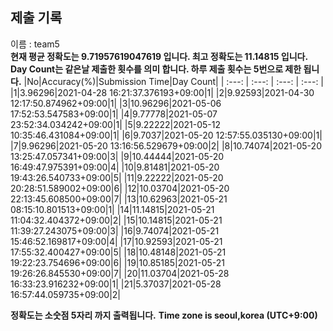 


  
## 제출 기록  
이름 : team5  
**현재 평균 정확도는 9.71957619047619 입니다. 최고 정확도는 11.14815 입니다.**  
**Day Count는 같은날 제출한 횟수를 의미 합니다. 하루 제출 횟수는 5번으로 제한 됩니다.**
|No|Accuracy(%)|Submission Time|Day Count|
| :---: | :---: | :---: | :---: |
|1|3.96296|2021-04-28 16:21:37.376193+09:00|1|
|2|9.92593|2021-04-30 12:17:50.874962+09:00|1|
|3|10.96296|2021-05-06 17:52:53.547583+09:00|1|
|4|9.77778|2021-05-07 23:52:34.034242+09:00|1|
|5|9.22222|2021-05-12 10:35:46.431084+09:00|1|
|6|9.7037|2021-05-20 12:57:55.035130+09:00|1|
|7|9.96296|2021-05-20 13:16:56.529679+09:00|2|
|8|10.74074|2021-05-20 13:25:47.057341+09:00|3|
|9|10.44444|2021-05-20 16:49:47.975391+09:00|4|
|10|9.81481|2021-05-20 19:43:26.540733+09:00|5|
|11|9.22222|2021-05-20 20:28:51.589002+09:00|6|
|12|10.03704|2021-05-20 22:13:45.608500+09:00|7|
|13|10.62963|2021-05-21 08:15:10.801513+09:00|1|
|14|11.14815|2021-05-21 11:04:32.404372+09:00|2|
|15|10.14815|2021-05-21 11:39:27.243075+09:00|3|
|16|9.74074|2021-05-21 15:46:52.169817+09:00|4|
|17|10.92593|2021-05-21 17:55:32.400427+09:00|5|
|18|10.48148|2021-05-21 19:22:23.754696+09:00|6|
|19|10.85185|2021-05-21 19:26:26.845530+09:00|7|
|20|11.03704|2021-05-28 16:33:23.916232+09:00|1|
|21|5.37037|2021-05-28 16:57:44.059735+09:00|2|


**정확도는 소숫점 5자리 까지 출력됩니다.**
**Time zone is seoul,korea (UTC+9:00)**
